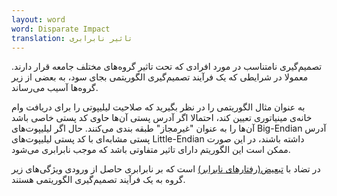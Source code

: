 ```yaml
---
layout: word
word: Disparate Impact
translation: تاثیر نابرابری
---
```


تصمیم‌گیری نامتناسب در مورد افرادی که تحت تاثیر گروه‌های مختلف جامعه قرار دارند. معمولا در شرایطی که یک فرآیند تصمیم‌گیری الگوریتمی بجای سود، به بعضی از زیر گروه‌ها آسیب می‌رساند.

به عنوان مثال الگوریتمی را در نظر بگیرید که صلاحیت لیلیپوتی را برای دریافت وام خانه‌ی مینیاتوری تعیین کند‌، احتمالا اگر آدرس پستی آن‌ها حاوی کد پستی خاصی باشد آن‌ها را به عنوان "غیرمجاز" طبقه بندی می‌کنند. حال اگر لیلیپوت‌های Big-Endian آدرس پستی مشابه‌ای با کد پستی لیلیپوت‌های Little-Endian داشته باشند، در این صورت ممکن است این الگوریتم دارای تاثیر متفاوتی باشد که موجب نابرابری می‌شود.

در تضاد با [تبعیض(رفتار‌های نابرابر)](/d/disparate_treatment) است که بر نابرابری حاصل از ورودی ویژگی‌های زیر گروه به یک فرآیند تصمیم‌گیری الگوریتمی هستند.
